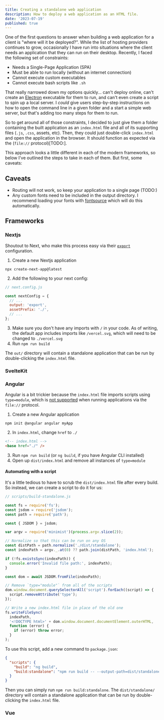 ```yaml
---
title: Creating a standalone web application
description: How to deploy a web application as an HTML file.
date: '2023-07-19'
published: true
---
```


One of the first questions to answer when building a web application for a client is "where will it
be deployed?". While the list of hosting providers continues to grow, occasionally I have run into
situations where the client needs an application that they can run on their desktop. Recently, I
faced the following set of constraints:

- Needs a Single-Page Application (SPA)
- Must be able to run locally (without an internet connection)
- Cannot execute custom executables
- Cannot execute bash scripts like `.sh`

That really narrowed down my options quickly... can't deploy online, can't create an
[Electron](TODO:) executable for them to run, and can't even create a script to spin up a local
server. I _could_ give users step-by-step instructions on how to open the command line in a given
folder and a start a simple web server, but that's adding too many steps for them to run.

So to get around all of those constraints, I decided to just give them a folder containing the built
application as an `index.html` file and all of its supporting files (`.js`, `.css`, assets, etc).
Then, they could just double-click `index.html` and open the application in the browser. It should
function as expected via the (`file://` protocol)[TODO:].

This approach looks a little different in each of the modern frameworks, so below I've outlined the
steps to take in each of them. But first, some caveats:

## Caveats

- Routing will not work, so keep your application to a single page (TODO:)
- Any custom fonts need to be included in the output directory. I recommend loading your fonts with
  [fontsource](TODO:) which will do this automatically.

## Frameworks

### Nextjs

Shoutout to Next, who make this process easy via their [`export`](TODO:) configuration.

1. Create a new Nextjs application

```shell
npx create-next-app@latest
```

2. Add the following to your next config:

```js
// next.config.js

const nextConfig = {
  // ...
  output: 'export',
  assetPrefix: './',
  // ...
};
```

3. Make sure you don't have any imports with `/` in your code. As of writing, the default app
   includes imports like `/vercel.svg`, which will need to be changed to `./vercel.svg`
4. Run `npm run build`

The `out/` directory will contain a standalone application that can be run by double-clicking the
`index.html` file.

### SvelteKit

<!-- TODO: -->

### Angular

Angular is a bit trickier because the `index.html` file imports scripts using `type=module`, which
is [not supported](TODO:) when running applications via the `file://` protocol.

1. Create a new Angular application

```shell
npm init @angular angular myApp
```

2. In `index.html`, change `href` to `./`

```html
<!-- index.html -->
<base href="./" />
```

3. Run `npm run build` (or `ng build`, if you have Angular CLI installed)
4. Open up `dist/index.html` and remove all instances of `type=module`

#### Automating with a script

It's a little tedious to have to scrub the `dist/index.html` file after every build. So instead, we
can create a script to do it for us:

```js
// scripts/build-standalone.js

const fs = require('fs');
const jsdom = require('jsdom');
const path = require('path');

const { JSDOM } = jsdom;

var argv = require('minimist')(process.argv.slice(2));

// Normalize so that this can be run on any OS
const distPath = path.normalize('./dist/standalone');
const indexPath = argv._.at(0) ?? path.join(distPath, 'index.html');

if (!fs.existsSync(indexPath)) {
  console.error('Invalid file path:', indexPath);
}

const dom = await JSDOM.fromFile(indexPath);

// Remove `type="module"` from all of the scripts
dom.window.document.querySelectorAll('script').forEach((script) => {
  script.removeAttribute('type');
});

// Write a new index.html file in place of the old one
fs.writeFileSync(
  indexPath,
  '<!DOCTYPE html>' + dom.window.document.documentElement.outerHTML,
  function (error) {
    if (error) throw error;
  }
);
```

To use this script, add a new command to `package.json`:

```json
{
  "scripts": {
    "build": "ng build",
    "build:standalone": "npm run build -- --output-path=dist/standalone && node ./scripts/build-standalone.js"
  }
}
```

Then you can simply run `npm run build:standalone`. The `dist/standalone/` directory will contain a
standalone application that can be run by double-clicking the `index.html` file.

### Vue

<!-- TODO: -->
